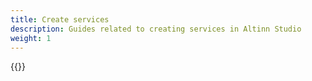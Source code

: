 ```yaml
---
title: Create services
description: Guides related to creating services in Altinn Studio
weight: 1
---
```


{{<children />}}